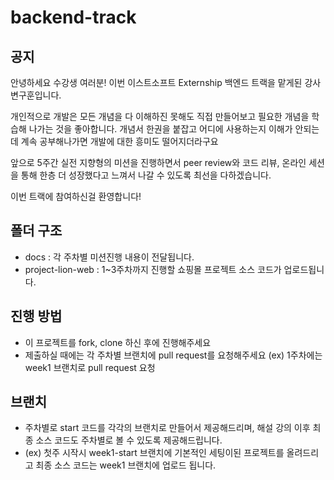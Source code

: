 # backend-track

## 공지
안녕하세요 수강생 여러분! 이번 이스트소프트 Externship 백엔드 트랙을 맡게된 강사 변구훈입니다. 

개인적으로 개발은 모든 개념을 다 이해하진 못해도 직접 만들어보고 필요한 개념을 학습해 나가는 것을 좋아합니다.
개념서 한권을 붙잡고 어디에 사용하는지 이해가 안되는데 계속 공부해나가면 개발에 대한 흥미도 떨어지더라구요

앞으로 5주간 실전 지향형의 미션을 진행하면서 peer review와 코드 리뷰, 온라인 세션을 통해 한층 더 성장했다고 느껴서 나갈 수 있도록 최선을 다하겠습니다.

이번 트랙에 참여하신걸 환영합니다!

## 폴더 구조
* docs : 각 주차별 미션진행 내용이 전달됩니다.
* project-lion-web : 1~3주차까지 진행할 쇼핑몰 프로젝트 소스 코드가 업로드됩니다.

## 진행 방법
* 이 프로젝트를 fork, clone 하신 후에 진행해주세요
* 제출하실 때에는 각 주차별 브랜치에 pull request를 요청해주세요 (ex) 1주차에는 week1 브랜치로 pull request 요청

## 브랜치 
* 주차별로 start 코드를 각각의 브랜치로 만들어서 제공해드리며, 해설 강의 이후 최종 소스 코드도 주차별로 볼 수 있도록 제공해드립니다.
* (ex) 첫주 시작시 week1-start 브랜치에 기본적인 세팅이된 프로젝트를 올려드리고 최종 소스 코드는 week1 브랜치에 업로드 됩니다. 